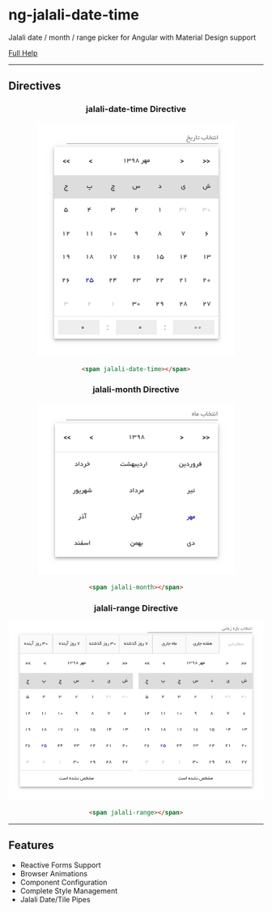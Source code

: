 # ng-jalali-date-time

Jalali date / month / range picker for Angular with Material Design support

[Full Help](https://)

---

## Directives

<center>

### jalali-date-time Directive

![alt text](src/assets/date-time-picker.png 'jalali-date-time')

```html
<span jalali-date-time></span>
```

### jalali-month Directive

![alt text](src/assets/month-picker.png 'jalali-month')

```html
<span jalali-month></span>
```

### jalali-range Directive

![alt text](src/assets/range-picker.png 'jalali-range')

```html
<span jalali-range></span>
```

</center>

---

## Features

-   Reactive Forms Support
-   Browser Animations
-   Component Configuration
-   Complete Style Management
-   Jalali Date/Tile Pipes
